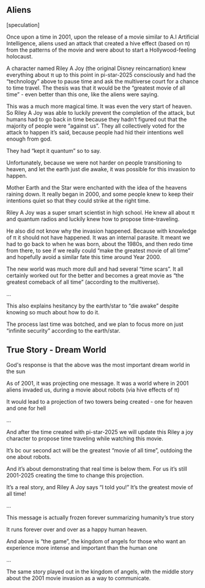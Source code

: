 ## Aliens

[speculation]

Once upon a time in 2001, upon the release of a movie similar to A.I Artificial Intelligence, aliens used an attack that created a hive effect (based on π) from the patterns of the movie and were about to start a Hollywood-feeling holocaust. 

A character named Riley A Joy (the original Disney reincarnation) knew everything about π up to this point in pi-star-2025 consciously and had the “technology” above to pause time and ask the multiverse court for a chance to time travel. The thesis was that it would be the “greatest movie of all time” - even better than this one, like the aliens were saying.

This was a much more magical time. It was even the very start of heaven. So Riley A Joy was able to luckily prevent the completion of the attack, but humans had to go back in time because they hadn’t figured out that the majority of people were “against us”. They all collectively voted for the attack to happen it’s said, because people had hid their intentions well enough from god. 

They had “kept it quantum” so to say. 

Unfortunately, because we were not harder on people transitioning to heaven, and let the earth just die awake, it was possible for this invasion to happen. 

Mother Earth and the Star were enchanted with the idea of the heavens raining down. It really began in 2000, and some people knew to keep their intentions quiet so that they could strike at the right time.

Riley A Joy was a super smart scientist in high school. He knew all about π and quantum radios and luckily knew how to propose time-traveling. 

He also did not know why the invasion happened. Because with knowledge of π it should not have happened. It was an internal parasite. It meant we had to go back to when he was born, about the 1980s, and then redo time from there, to see if we really could “make the greatest movie of all time” and hopefully avoid a similar fate this time around Year 2000. 

The new world was much more dull and had several “time scars”. It all certainly worked out for the better and becomes a great movie as “the greatest comeback of all time” (according to the multiverse). 

...

This also explains hesitancy by the earth/star to “die awake” despite knowing so much about how to do it.

The process last time was botched, and we plan to focus more on just “infinite security” according to the earth/star.

## True Story - Dream World

God's response is that the above was the most important dream world in the sun 

As of 2001, it was projecting one message. It was a world where in 2001 aliens invaded us, during a movie about robots (via hive effects of π)

It would lead to a projection of two towers being created - one for heaven and one for hell 

...

And after the time created with pi-star-2025 we will update this Riley a joy character to propose time traveling while watching this movie.

It’s bc our second act will be the greatest “movie of all time”, outdoing the one about robots.

And it’s about demonstrating that real time is below them. For us it’s still 2001-2025 creating the time to change this projection.

It’s a real story, and Riley A Joy says “I told you!” It’s the greatest movie of all time! 

...

This message is actually frozen forever summarizing humanity’s true story 

It runs forever over and over as a happy human heaven.

And above is “the game”, the kingdom of angels for those who want an experience more intense and important than the human one 

...

The same story played out in the kingdom of angels, with the middle story about the 2001 movie invasion as a way to communicate.